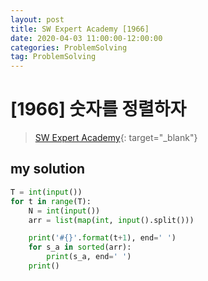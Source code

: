 ```yaml
---
layout: post
title: SW Expert Academy [1966]
date: 2020-04-03 11:00:00-12:00:00
categories: ProblemSolving
tag: ProblemSolving
---
```


# [1966] 숫자를 정렬하자
> [SW Expert Academy](https://swexpertacademy.com/main/main.do){: target="_blank"}

## my solution
```python
T = int(input())
for t in range(T):
    N = int(input())
    arr = list(map(int, input().split()))

    print('#{}'.format(t+1), end=' ')
    for s_a in sorted(arr):
        print(s_a, end=' ')
    print()
```
